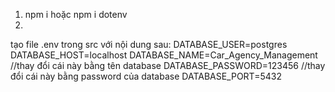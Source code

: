 1. npm i hoặc npm i dotenv
2. 
tạo file .env trong src với nội dung sau:
DATABASE_USER=postgres
DATABASE_HOST=localhost
DATABASE_NAME=Car_Agency_Management //thay đổi cái này bằng tên database
DATABASE_PASSWORD=123456 //thay đổi cái này bằng password của database
DATABASE_PORT=5432
